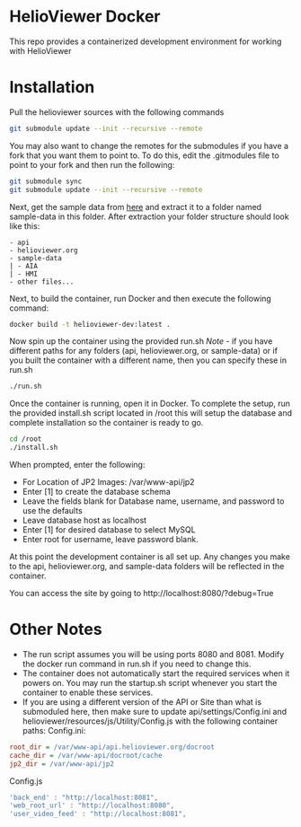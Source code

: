 # HelioViewer Docker
This repo provides a containerized development environment for working with HelioViewer

# Installation
Pull the helioviewer sources with the following commands
```bash
git submodule update --init --recursive --remote
```

You may also want to change the remotes for the submodules if you have a fork that
you want them to point to. To do this, edit the .gitmodules file to point to your fork
and then run the following:
```bash
git submodule sync
git submodule update --init --recursive --remote
```

Next, get the sample data from [here](http://helioviewer.org/jp2/archives/sample-data.tgz)
and extract it to a folder named sample-data in this folder. After extraction
your folder structure should look like this:
```
- api
- helioviewer.org
- sample-data
| - AIA
| - HMI
- other files...
```

Next, to build the container, run Docker and then execute the following command:
```bash
docker build -t helioviewer-dev:latest .
```

Now spin up the container using the provided run.sh
*Note* - if you have different paths for any folders (api, helioviewer.org, or sample-data)
or if you built the container with a different name, then you can specify these in run.sh
```bash
./run.sh
```

Once the container is running, open it in Docker. To complete the setup,
run the provided install.sh script located in /root this will setup the database
and complete installation so the container is ready to go.
```bash
cd /root
./install.sh
```

When prompted, enter the following:
- For Location of JP2 Images: /var/www-api/jp2
- Enter [1] to create the database schema
- Leave the fields blank for Database name, username, and password to use the defaults
- Leave database host as localhost
- Enter [1] for desired database to select MySQL
- Enter root for username, leave password blank.

At this point the development container is all set up.
Any changes you make to the api, helioviewer.org, and sample-data folders
will be reflected in the container.

You can access the site by going to http://localhost:8080/?debug=True

# Other Notes
- The run script assumes you will be using ports 8080 and 8081. Modify the docker run command in
  run.sh if you need to change this.
- The container does not automatically start the required services when it powers on. You may
  run the startup.sh script whenever you start the container to enable these services.
- If you are using a different version of the API or Site than what is submoduled here,
  then make sure to update api/settings/Config.ini and helioviewer/resources/js/Utility/Config.js
  with the following container paths:
Config.ini:
```ini
root_dir = /var/www-api/api.helioviewer.org/docroot
cache_dir = /var/www-api/docroot/cache
jp2_dir = /var/www-api/jp2
```
Config.js
```javascript
'back_end' : "http://localhost:8081",
'web_root_url' : "http://localhost:8080",
'user_video_feed' : "http://localhost:8081",
```
